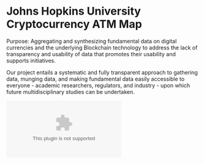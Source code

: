 # Johns Hopkins University Cryptocurrency ATM Map

Purpose: Aggregating and synthesizing fundamental data on digital currencies and the underlying Blockchain technology to address the lack of transparency and usability of data that promotes their usability and supports initiatives. 

Our project entails a systematic and fully transparent approach to gathering data, munging data, and making fundamental data easily accessible to everyone - academic researchers, regulators, and industry - upon which future multidisciplinary studies can be undertaken.

![alt text](https://github.com/neelmehta00/JohnsHopkinsCryptocurrencyMap/blob/carey.logo.large.horizontal.blue.eps?raw=true)
